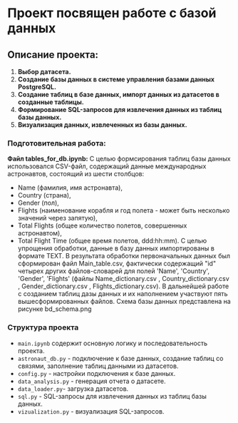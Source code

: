# Проект посвящен работе с базой данных

## Описание проекта:
1. **Выбор датасета.**
2. **Создание базы данных в системе управления базами данных PostgreSQL.**
3. **Создание таблиц в базе данных, импорт данных из датасетов в созданные таблицы.**
4. **Формирование SQL-запросов для извлечения данных из таблиц базы данных.**
5. **Визуализация данных, извлеченных из базы данных.**

### Подготовительная работа:
**Файл tables_for_db.ipynb:**
С целью формсирования таблиц базы данных использовался CSV-файл, содержащий данные международных астронавтов, состоящий из шести столбцов: 
- Name (фамилия, имя астронавта), 
- Country (страна), 
- Gender (пол), 
- Flights (наименование корабля и год полета - может быть несколько значений через запятую), 
- Total Flights (общее количество полетов, совершенных астронавтом), 
- Total Flight Time (общее время полетов, ddd:hh:mm). С целью упрощения обработки, данные в базу данных импортированы в формате TEXT.
В результата обработки первоначальных данных был сформирован файл Main_table.csv, фактически содержащий "id" четырех других файлов-словарей для полей 'Name', 'Country', 'Gender', 'Flights' (файлы Name_dictionary.csv , Country_dictionary.csv , Gender_dictionary.csv , Flights_dictionary.csv).
В дальнейшей работе с созданием таблиц дазы данных и их наполнением участвуют пять вышесформированных файлов. 
Схема базы данных представлена на рисунке bd_schema.png

### Структура проекта
- `main.ipynb` содержит основную логику и последовательность проекта.
- `astronaut_db.py` - подключение к базе данных, создание таблиц со связями, заполнение таблиц данными из датасетов.
- `config.py` - настройки подключения к базе данных.
- `data_analysis.py` - генерация отчета о датасете.
- `data_loader.py`- загрузка датасетов.
- `sql.py` - SQL-запросы для извлечения данных из таблиц базы данных.
- `vizualization.py` - визуализация SQL-запросов.
